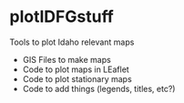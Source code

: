 # plotIDFGstuff
Tools to plot Idaho relevant maps

- GIS Files to make maps
- Code to plot maps in LEaflet
- Code to plot stationary maps
- Code to add things (legends, titles, etc?)
